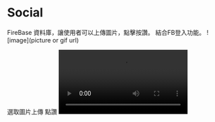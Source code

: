# Social
FireBase 資料庫，讓使用者可以上傳圖片，點擊按讚。
結合FB登入功能。
![image](picture or gif url)

選取圖片上傳 點讚
![image](https://media.giphy.com/media/jxd93xtgVk98mjETKi/source.mp4)
